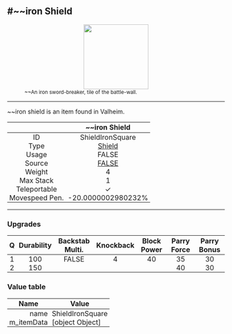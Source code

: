 <meta property="og:title" content="~~iron Shield - MoreValheim" /><meta property="og:type" content="website" /><meta property="og:image" content="/assets/~~iron_shield.png" /><meta property="og:description" content="~~iron Shield is an item found in Valheim." /><meta name="theme-color" content="#546D78"><meta name="twitter:card" content="summary_large_image">
#~~iron Shield
-------------
<style>img {width:20px;}.tb {width:150px;display: block;margin-left: auto;margin-right: auto;}</style>

<style>.md-typeset table:not([class]) th:not([align]) {min-width:unset!important;}</style>
<style>td{padding:0em 0.3em!important;text-align:center!important;border-left:.05rem solid var(--md-default-fg-color--lightest)}</style>

<style>th{padding:0.1em 0.3em!important;text-align:center!important;font-weight:bold}</style>

<style>pre{text-align:right!important}</style>
<style>table tr td:first-child {border-left: 0;};</style>

<figure><img src="/assets/~~iron_shield.png" class="tb" /><figcaption><small>~~An iron sword-breaker, tile of the battle-wall.</small></figcaption></figure>

-------------

~~iron shield is an item found in Valheim.

|        | ~~iron Shield              |
| ----------- | ------------------------------------ |
| ID |ShieldIronSquare
| Type | [Shield](../../types/shield)
| Usage | FALSE<br>
| Source | [FALSE](../../items/false)
| Weight | 4 |
| Max Stack | 1 |
| Teleportable | ✓
| Movespeed Pen. | -20.0000002980232%


-------------

### Upgrades
| Q | Durability | Backstab Multi. | Knockback | Block Power | Parry Force | Parry Bonus
| - | - | - | - | - | - | - 
1 | 100 | FALSE | 4 | 40 | 35 | 30 | 1 | 
 | 2 | 150 |  |  |  | 40 | 30 |  | 


### Value table
| Name | Value
| - | - |
| <div style="text-align:right">name</div> | <div style="text-align:left">ShieldIronSquare</div> | 
| <div style="text-align:right">m_itemData</div> | <div style="text-align:left">[object Object]</div> | 